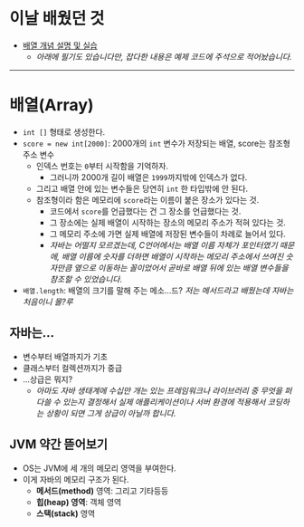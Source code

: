 ﻿# 이날 배웠던 것

- [배열 개념 설명 및 실습](/221011-_JAVA_AND_ETC/221026/javastudy56/javastudy/src/javastudy/Java30.java)
    - *아래에 필기도 있습니다만, 잡다한 내용은 예제 코드에 주석으로 적어놨습니다.*

---

# 배열(Array)

- `int []` 형태로 생성한다.
- `score = new int[2000]`: 2000개의 `int` 변수가 저장되는 배열, score는 참조형 주소 변수
    - 인덱스 번호는 `0`부터 시작함을 기억하자.
        - 그러니까 2000개 길이 배열은 `1999`까지밖에 인덱스가 없다.
    - 그리고 배열 안에 있는 변수들은 당연히 `int` 한 타입밖에 안 된다.
    - 참조형이라 함은 메모리에 `score`라는 이름이 붙은 장소가 있다는 것.
        - 코드에서 `score`를 언급했다는 건 그 장소를 언급했다는 것.
        - 그 장소에는 실제 배열이 시작하는 장소의 메모리 주소가 적혀 있다는 것.
        - 그 메모리 주소에 가면 실제 배열에 저장된 변수들이 차례로 늘어서 있다.
        - *자바는 어떨지 모르겠는데, C언어에서는 배열 이름 자체가 포인터였기 때문에, 배열 이름에 숫자를 더하면 배열이 시작하는 메모리 주소에서 쓰여진 숫자만큼 옆으로 이동하는 꼴이었어서 곧바로 배열 뒤에 있는 배열 변수들을 참조할 수 있었습니다.*
- `배열.length`: 배열의 크기를 말해 주는 메소...드? *저는 메서드라고 배웠는데 자바는 처음이니 몰?루*

## 자바는...

- 변수부터 배열까지가 기초
- 클래스부터 컬렉션까지가 중급
- ...상급은 뭐지?
    - *아마도 자바 생태계에 수십만 개는 있는 프레임워크나 라이브러리 중 무엇을 퍼다쓸 수 있는지 결정해서 실제 애플리케이션이나 서버 환경에 적용해서 코딩하는 상황이 되면 그게 상급이 아닐까 합니다.*

## JVM 약간 뜯어보기

- OS는 JVM에 세 개의 메모리 영역을 부여한다.
- 이게 자바의 메모리 구조가 된다.
    - **메서드(method)** 영역: 그리고 기타등등
    - **힙(heap) 영역**: 객체 영역
    - **스택(stack)** 영역
